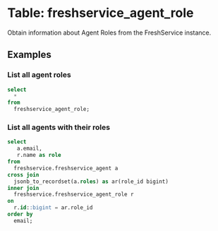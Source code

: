 # Table: freshservice_agent_role

Obtain information about Agent Roles from the FreshService instance.

## Examples

### List all agent roles

```sql
select
  *
from
  freshservice_agent_role;
```

### List all agents with their roles

```sql
select
   a.email,
   r.name as role
from 
  freshservice.freshservice_agent a
cross join 
  jsonb_to_recordset(a.roles) as ar(role_id bigint)
inner join
  freshservice.freshservice_agent_role r 
on 
  r.id::bigint = ar.role_id
order by 
  email;
```

